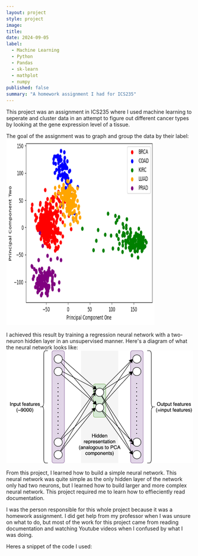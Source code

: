 ```yaml
---
layout: project
style: project
image:
title: 
date: 2024-09-05
label:
  - Machine Learning
  - Python
  - Pandas
  - sk-learn
  - mathplot
  - numpy
published: false
summary: "A homework assignment I had for ICS235"
---
```


This project was an assignment in ICS235 where I used machine learning to seperate and cluster data in an attempt to figure out different cancer types by looking at the gene expression level of a tissue. 

The goal of the assignment was to graph and group the data by their label:
<img width="400" height="500" src="/img/machine-learning-ICS235/machine-learning-ICS235-result.png">

I achieved this result by training a regression neural network with a two-neuron hidden layer in an unsupervised manner. Here's a diagram of what the neural network looks like:
![A diagram of my neural network](/img/machine-learning-ICS235/autoencoder.png)

From this project, I learned how to build a simple neural network. This neural network was quite simple as the only hidden layer of the network only had two neurons, but I learned how to build larger and more complex neural network. This project required me to learn how to effieciently read documentation. 

I was the person responsible for this whole project because it was a homework assignment. I did get help from my professor when I was unsure on what to do, but most of the work for this project came from reading documentation and watching Youtube videos when I confused by what I was doing.

Heres a snippet of the code I used:
```

```

